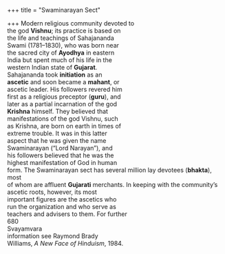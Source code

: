 +++
title = "Swaminarayan Sect"

+++
Modern religious community devoted to  
the god **Vishnu**; its practice is based on  
the life and teachings of Sahajananda  
Swami (1781–1830), who was born near  
the sacred city of **Ayodhya** in eastern  
India but spent much of his life in the  
western Indian state of **Gujarat**.  
Sahajananda took **initiation** as an  
**ascetic** and soon became a **mahant**, or  
ascetic leader. His followers revered him  
first as a religious preceptor (**guru**), and  
later as a partial incarnation of the god  
**Krishna** himself. They believed that  
manifestations of the god Vishnu, such  
as Krishna, are born on earth in times of  
extreme trouble. It was in this latter  
aspect that he was given the name  
Swaminarayan (“Lord Narayan”), and  
his followers believed that he was the  
highest manifestation of God in human  
form. The Swaminarayan sect has several million lay devotees (**bhakta**), most  
of whom are affluent **Gujarati** merchants. In keeping with the community’s ascetic roots, however, its most  
important figures are the ascetics who  
run the organization and who serve as  
teachers and advisers to them. For further  
680  
Svayamvara  
information see Raymond Brady  
Williams, *A New Face of Hinduism*, 1984.